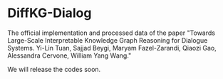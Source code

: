 # DiffKG-Dialog

The official implementation and processed data of the paper "Towards Large-Scale Interpretable Knowledge Graph Reasoning for
Dialogue Systems. Yi-Lin Tuan, Sajjad Beygi, Maryam Fazel-Zarandi, Qiaozi Gao, Alessandra Cervone, William Yang Wang."

We will release the codes soon.
